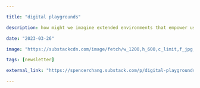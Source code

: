 ```yaml
---

title: "digital playgrounds"

description: how might we imagine extended environments that empower us to play together?

date: "2023-03-26"

image: "https://substackcdn.com/image/fetch/w_1200,h_600,c_limit,f_jpg,q_auto:good,fl_progressive:steep/https%3A%2F%2Fsubstack-post-media.s3.amazonaws.com%2Fpublic%2Fimages%2F8e12993b-964b-42f5-9d34-2eb488648d02_1592x937.jpeg"

tags: [newsletter]

external_link: "https://spencerchang.substack.com/p/digital-playgrounds"

---
```


